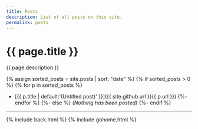```yaml
---
title: Posts
description: List of all posts on this site.
permalink: posts
---
```


# {{ page.title }}

{{ page.description }}

{% assign sorted_posts = site.posts | sort: "date" %}
{% if sorted_posts > 0 %}
{% for p in sorted_posts %}
- [{{ p.title | default:'(Untitled post)' }}]({{ site.github.url }}{{ p.url }})
{%- endfor %}
{%- else %}
_(Nothing has been posted)_
{%- endif %}

---

{% include back.html %}
{% include gohome.html %}
